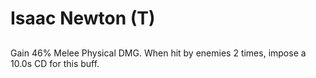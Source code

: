 # Isaac Newton (T)

## 

Gain 46% Melee Physical DMG. When hit by enemies 2 times, impose a 10.0s CD for this buff.